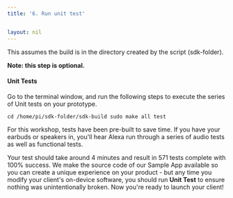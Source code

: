 ```yaml
---
title: '6. Run unit test'


layout: nil
---
```

This assumes the build is in the directory created by the script (sdk-folder).

**Note: this step is optional.**

#### Unit Tests

Go to the terminal window, and run the following steps to execute the series of Unit tests on your prototype.

`cd /home/pi/sdk-folder/sdk-build
sudo make all test
`

For this workshop, tests have been pre-built to save time.  If you have your earbuds or speakers in, you'll hear Alexa run through a series of audio tests as well as functional tests.

Your test should take around 4 minutes and result in 571 tests complete with 100% success.  We make the source code of our Sample App available so you can create a unique experience on your product - but any time you modify your client's on-device software, you should run **Unit Test** to ensure nothing was unintentionally broken.  Now you're ready to launch your client!

